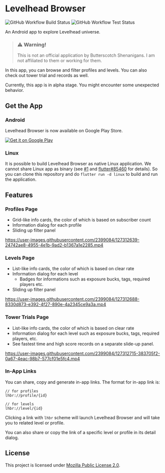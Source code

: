 # Levelhead Browser

![GitHub Workflow Build Status](https://img.shields.io/github/workflow/status/erayerdin/levelheadbrowser/build?style=flat-square&label=build)
![GitHub Workflow Test Status](https://img.shields.io/github/workflow/status/erayerdin/levelheadbrowser/test?style=flat-square&label=tests)

An Android app to explore Levelhead universe.

 > ### ⚠️ Warning!
 >
 > This is not an official application by Butterscotch Shenanigans. I am not affiliated to them or working for them.

In this app, you can browse and filter profiles and levels. You can also check out tower trial and records as well.

Currently, this app is in alpha stage. You might encounter some unexpected behavior.

## Get the App

### Android

Levelhead Browser is now available on Google Play Store.

<a href='https://play.google.com/store/apps/details?id=com.erayerdin.levelheadbrowser&pcampaignid=pcampaignidMKT-Other-global-all-co-prtnr-py-PartBadge-Mar2515-1'><img alt='Get it on Google Play' src='https://play.google.com/intl/en_us/badges/static/images/badges/en_badge_web_generic.png'/></a>

### Linux

It is possible to build Levelhead Browser as native Linux application. We cannot share Linux app as binary (see [#1](https://github.com/erayerdin/levelheadbrowser/issues/1) and [flutter#85460](https://github.com/flutter/flutter/issues/85460) for details). So you can clone this repository and do `flutter run -d linux` to build and run the application.

## Features

### Profiles Page

- Grid-like info cards, the color of which is based on subscriber count
- Information dialog for each profile
- Sliding up filter panel

https://user-images.githubusercontent.com/2399084/127312639-24742ae8-4955-4e1b-9ad2-b1367a1e2285.mp4

### Levels Page

- List-like info cards, the color of which is based on clear rate
- Information dialog for each level
  - Badges for informations such as exposure bucks, tags, required players etc.
- Sliding up filter panel

https://user-images.githubusercontent.com/2399084/127312688-8330d873-e392-4f27-890e-4a2345ce9a3a.mp4

### Tower Trials Page

 - List-like info cards, the color of which is based on clear rate
 - Information dialog for each level such as exposure bucks, tags, required players, etc.
 - See fastest time and high score records on a separate slide-up panel.

https://user-images.githubusercontent.com/2399084/127312715-383705f2-0a67-4eac-98b7-577cf01e5fc4.mp4

### In-App Links

You can share, copy and generate in-app links. The format for in-app link is:

```plain
// for profiles
lhbr://profile/{id}

// for levels
lhbr://level/{id}
```

Clicking a link with `lhbr` scheme will launch Levelhead Browser and will take you to related level or profile.

You can also share or copy the link of a specific level or profile in its detail dialog.

## License

This project is licensed under [Mozilla Public License 2.0](https://www.mozilla.org/en-US/MPL/2.0/).
